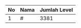 | No | Nama            | Jumlah Level |
|----|-----------------|--------------|
| 1  | #    |    3381        |
